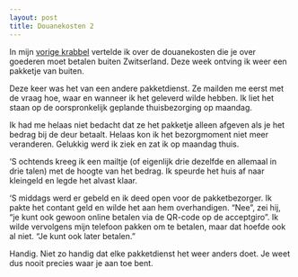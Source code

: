 ```yaml
---
layout: post
title: Douanekosten 2
---
```


In mijn [vorige krabbel](https://roaldin.ch/douanekosten/) vertelde ik over de douanekosten die je over goederen moet betalen buiten Zwitserland. Deze week ontving ik weer een pakketje van buiten.

Deze keer was het van een andere pakketdienst. Ze mailden me eerst met de vraag hoe, waar en wanneer ik het geleverd wilde hebben. Ik liet het staan op de oorspronkelijk geplande thuisbezorging op maandag.

Ik had me helaas niet bedacht dat ze het pakketje alleen afgeven als je het bedrag bij de deur betaalt. Helaas kon ik het bezorgmoment niet meer veranderen. Gelukkig werd ik ziek en zat ik op maandag thuis.

‘S ochtends kreeg ik een mailtje (of eigenlijk drie dezelfde en allemaal in drie talen) met de hoogte van het bedrag. Ik speurde het huis af naar kleingeld en legde het alvast klaar.

‘S middags werd er gebeld en ik deed open voor de pakketbezorger. Ik pakte het contant geld en wilde het aan hem overhandigen. “Nee”, zei hij, “je kunt ook gewoon online betalen via de QR-code op de acceptgiro”. Ik wilde vervolgens mijn telefoon pakken om te betalen, maar dat hoefde ook al niet. “Je kunt ook later betalen.”

Handig. Niet zo handig dat elke pakketdienst het weer anders doet. Je weet dus nooit precies waar je aan toe bent.
